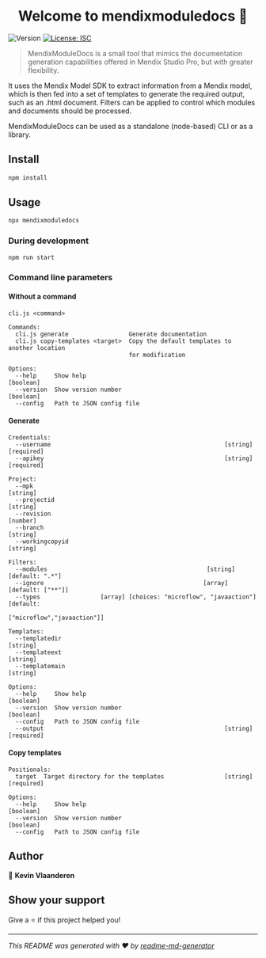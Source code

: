 <h1 align="center">Welcome to mendixmoduledocs 👋</h1>
<p>
  <img alt="Version" src="https://img.shields.io/badge/version-1.0.0-blue.svg?cacheSeconds=2592000" />
  <a href="#" target="_blank">
    <img alt="License: ISC" src="https://img.shields.io/badge/License-ISC-yellow.svg" />
  </a>
</p>

> MendixModuleDocs is a small tool that mimics the documentation generation capabilities offered in Mendix Studio Pro, but with greater flexibility.

It uses the Mendix Model SDK to extract information from a Mendix model, which is then fed into a set of templates to generate the required output, such as an .html document.
Filters can be applied to control which modules and documents should be processed.

MendixModuleDocs can be used as a standalone (node-based) CLI or as a library.

## Install

```sh
npm install
```

## Usage

```sh
npx mendixmoduledocs
```

### During development
```sh
npm run start
```

### Command line parameters

#### Without a command

```
cli.js <command>

Commands:
  cli.js generate                 Generate documentation
  cli.js copy-templates <target>  Copy the default templates to another location
                                  for modification

Options:
  --help     Show help                                                 [boolean]
  --version  Show version number                                       [boolean]
  --config   Path to JSON config file
```

#### Generate

```
Credentials:
  --username                                                 [string] [required]
  --apikey                                                   [string] [required]

Project:
  --mpk                                                                 [string]
  --projectid                                                           [string]
  --revision                                                            [number]
  --branch                                                              [string]
  --workingcopyid                                                       [string]

Filters:
  --modules                                             [string] [default: ".*"]
  --ignore                                             [array] [default: ["**"]]
  --types                 [array] [choices: "microflow", "javaaction"] [default:
                                                     ["microflow","javaaction"]]

Templates:
  --templatedir                                                         [string]
  --templateext                                                         [string]
  --templatemain                                                        [string]

Options:
  --help     Show help                                                 [boolean]
  --version  Show version number                                       [boolean]
  --config   Path to JSON config file
  --output                                                   [string] [required]
```

#### Copy templates

```
Positionals:
  target  Target directory for the templates                 [string] [required]

Options:
  --help     Show help                                                 [boolean]
  --version  Show version number                                       [boolean]
  --config   Path to JSON config file
```


## Author

👤 **Kevin Vlaanderen**


## Show your support

Give a ⭐️ if this project helped you!

***
_This README was generated with ❤️ by [readme-md-generator](https://github.com/kefranabg/readme-md-generator)_